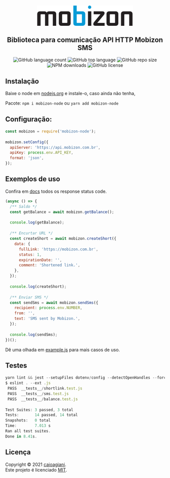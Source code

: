<!--
/*
 * Obrigado por baixar este projeto, caso tenha alguma ideia, ajustes, etc...
 * dê um fork no repositório e crie uma Pull Request.
 */
-->

<p align="center">
  <a href="https://mobizon.com.br">
    <img src=".github/default.svg" width="60%" alt="Mobizon" title="Mobizon">
  </a>
</p>

<h2 align="center">Biblioteca para comunicação API HTTP Mobizon SMS</h2>

<p align="center">
  <img alt="GitHub language count" src="https://img.shields.io/github/languages/count/caioagiani/mobizon-node">
  <img alt="GitHub top language" src="https://img.shields.io/github/languages/top/caioagiani/mobizon-node">
  <img alt="GitHub repo size" src="https://img.shields.io/github/repo-size/caioagiani/mobizon-node">
  <img alt="NPM downloads" src="https://img.shields.io/npm/dt/mobizon-node?color=blue">
  <img alt="GitHub license" src="https://img.shields.io/badge/license-MIT-blue.svg">
</p>

## Instalação

Baixe o node em [nodejs.org](http://nodejs.org) e instale-o, caso ainda não tenha,

Pacote: `npm i mobizon-node` ou `yarn add mobizon-node`

## Configuração:

```js
const mobizon = require('mobizon-node');

mobizon.setConfig({
  apiServer: 'https://api.mobizon.com.br',
  apiKey: process.env.API_KEY,
  format: 'json',
});
```

## Exemplos de uso

Confira em [docs](https://github.com/caioagiani/mobizon-node/blob/master/docs) todos os response status code.

```js
(async () => {
  /** Saldo */
  const getBalance = await mobizon.getBalance();

  console.log(getBalance);

  /** Encurtar URL */
  const createShort = await mobizon.createShort({
    data: {
      fullLink: 'https://mobizon.com.br',
      status: 1,
      expirationDate: '',
      comment: 'Shortened link.',
    },
  });

  console.log(createShort);

  /** Enviar SMS */
  const sendSms = await mobizon.sendSms({
    recipient: process.env.NUMBER,
    from: '',
    text: 'SMS sent by Mobizon.',
  });

  console.log(sendSms);
})();
```

Dê uma olhada em [example.js](https://github.com/caioagiani/mobizon-node/blob/master/example.js) para mais casos de uso.

## Testes

```javascript
yarn lint && jest --setupFiles dotenv/config --detectOpenHandles --forceExit
$ eslint . --ext .js
 PASS  __tests__/shortlink.test.js
 PASS  __tests__/sms.test.js
 PASS  __tests__/balance.test.js

Test Suites: 3 passed, 3 total
Tests:       14 passed, 14 total
Snapshots:   0 total
Time:        7.013 s
Ran all test suites.
Done in 8.41s.
```

## Licença

Copyright © 2021 [caioagiani](https://github.com/caioagiani).<br />
Este projeto é licenciado [MIT](https://github.com/caioagiani/mobizon-node/blob/master/LICENSE).
